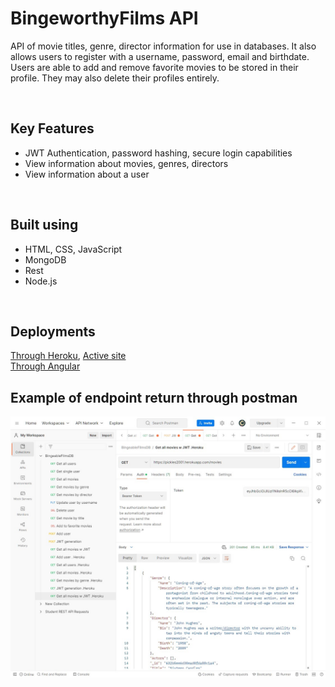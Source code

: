<h1>BingeworthyFilms API</h1>
<p>API of movie titles, genre, director information for use in databases. It also allows users to register with a username, password, email
and birthdate. Users are able to add and remove favorite movies to be stored in their profile. They may also delete their profiles entirely.</p>
<br>
<h2>Key Features</h2>
<ul>
<li>JWT Authentication, password hashing, secure login capabilities</li>
<li>View information about movies, genres, directors</li>
<li>View information about a user</li>
</ul>
<br>
<h2>Built using</h2>
<ul>
<li>HTML, CSS, JavaScript</li>
<li>MongoDB</li>
<li>Rest</li>
<li>Node.js</li>
</ul>
<br>
<h2>Deployments</h2>
<a href="https://pickles2001.herokuapp.com/">Through Heroku</a>, <a href="https://bingeablefilms.netlify.app/">Active site</a>
<br>
<a href="https://ajbbents.github.io/myFlix-Angular-client/welcome">Through Angular</a>
<br>
<h2>Example of endpoint return through postman</h2>
<img src="img\ssGetMovies.jpg" alt="postman endpoint return">
